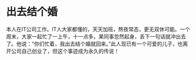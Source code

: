 # 出去结个婚

本人在IT公司工作。IT人大家都懂的，天天加班，熬夜常态，更无双休可能。一个周末，大家一起忙了一上午，十一点多，某同事忽然起身，丢下一句话就冲出去了。他说：“你们忙着，我出去结个婚就回来。”此人现已有一个可爱的儿子，也离开公司自己创业了，但这个事迹成为永久的传说！